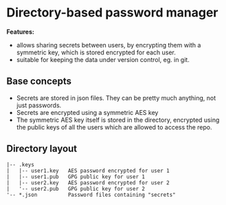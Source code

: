 # Directory-based password manager

**Features:**

- allows sharing secrets between users, by encrypting them with a symmetric
  key, which is stored encrypted for each user.
- suitable for keeping the data under version control, eg. in git.


## Base concepts

- Secrets are stored in json files. They can be pretty much anything,
  not just passwords.
- Secrets are encrypted using a symmetric AES key
- The symmetric AES key itself is stored in the directory, encrypted
  using the public keys of all the users which are allowed to access
  the repo.


## Directory layout

```
|-- .keys
|   |-- user1.key   AES password encrypted for user 1
|   |-- user1.pub   GPG public key for user 1
|   |-- user2.key   AES password encrypted for user 2
|   '-- user2.pub   GPG public key for user 2
'-- *.json          Password files containing "secrets"
```
